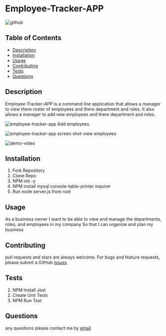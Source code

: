 # Employee-Tracker-APP
  
  ![github](https://img.shields.io/badge/license-MIT-blue.svg)

  ## Table of Contents
  * [Description](#description)
  * [Installation](#installation)
  * [Usage](#usage)
  * [Contributing](#contributing)
  * [Tests](#tests)
  * [Questions](#questions)
 

  ## Description
  Employee-Tracker-APP is a command line application that allows a manager to view there roster of employees and there department and roles. It also
  allows a manager to add new employees and there department and roles.

  ![employee-tracker-app Add employees](https://user-images.githubusercontent.com/57837212/100274609-bc59cb80-2f2c-11eb-8dce-a56d691d13b4.PNG)

  ![employee-tracker-app screen shot-view employees](https://user-images.githubusercontent.com/57837212/100275482-fecfd800-2f2d-11eb-803b-bc5b43206623.PNG)
  
  ![demo-video](https://drive.google.com/file/d/1bgtIR34BlQ4-pAPkGjFrbv3Ae70Bdq1C/view?usp=sharing)

  ## Installation
  1. Fork Repository
  2. Clone Repo
  3. NPM init -y
  4. NPM install mysql console-table-printer inquirer
  5. Run node server.js from root
  

  ## Usage
 As a business owner
I want to be able to view and manage the departments, roles, and employees in my company
So that I can organize and plan my business

  ## Contributing
  pull requests and stars are always welcome. For bugs and feature requests, please submit a GitHub [issues](https://github.com/scottpwells/employee-tracker-app/issues)

  ## Tests
  1. NPM Install Jest
  2. Create Unit Tests
  3. NPM Run Test
  
  ## Questions
  any questions please contact me by [email](mailto:scottpwells@gmail.com)
